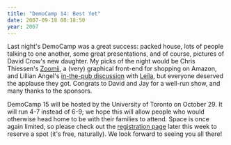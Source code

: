 ```yaml
---
title: "DemoCamp 14: Best Yet"
date: 2007-09-18 08:18:50
year: 2007
---
```

Last night's DemoCamp was a great success: packed house, lots of people talking to one another, some great presentations, and of course, pictures of David Crow's new daughter. My picks of the night would be Chris Thiessen's <a href="http://zoomii.ca/">Zoomii</a>, a (very) graphical front-end for shopping on Amazon, and Lillian Angel's <a href="http://langel.wordpress.com/2007/09/18/democamp14/">in-the-pub discussion</a> with <a href="http://www.hyperbio.net/">Leila</a>, but everyone deserved the applause they got. Congrats to David and Jay for a well-run show, and many thanks to the sponsors.

DemoCamp 15 will be hosted by the University of Toronto on October 29. It will run 4-7 instead of 6-9; we hope this will allow people who would otherwise head home to be with their families to attend. Space is once again limited, so please check out the <a href="http://democamp.eventbrite.com/">registration page</a> later this week to reserve a spot (it's free, naturally). We look forward to seeing you all there!
